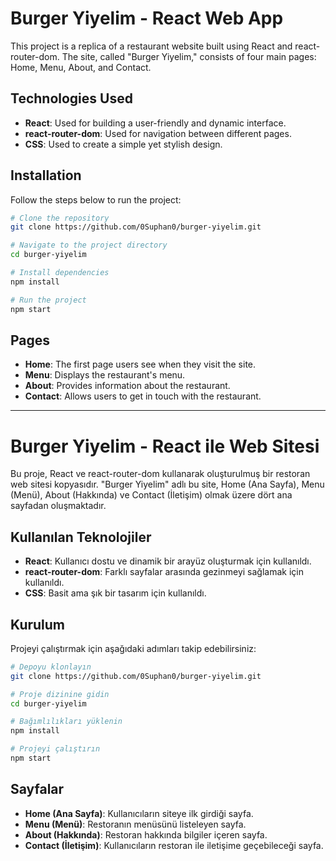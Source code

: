 # Burger Yiyelim - React Web App

This project is a replica of a restaurant website built using React and react-router-dom. The site, called "Burger Yiyelim," consists of four main pages: Home, Menu, About, and Contact.

## Technologies Used
- **React**: Used for building a user-friendly and dynamic interface.
- **react-router-dom**: Used for navigation between different pages.
- **CSS**: Used to create a simple yet stylish design.

## Installation
Follow the steps below to run the project:

```sh
# Clone the repository
git clone https://github.com/0Suphan0/burger-yiyelim.git

# Navigate to the project directory
cd burger-yiyelim

# Install dependencies
npm install

# Run the project
npm start
```

## Pages
- **Home**: The first page users see when they visit the site.
- **Menu**: Displays the restaurant's menu.
- **About**: Provides information about the restaurant.
- **Contact**: Allows users to get in touch with the restaurant.

---

# Burger Yiyelim - React ile Web Sitesi

Bu proje, React ve react-router-dom kullanarak oluşturulmuş bir restoran web sitesi kopyasıdır. "Burger Yiyelim" adlı bu site, Home (Ana Sayfa), Menu (Menü), About (Hakkında) ve Contact (İletişim) olmak üzere dört ana sayfadan oluşmaktadır.

## Kullanılan Teknolojiler
- **React**: Kullanıcı dostu ve dinamik bir arayüz oluşturmak için kullanıldı.
- **react-router-dom**: Farklı sayfalar arasında gezinmeyi sağlamak için kullanıldı.
- **CSS**: Basit ama şık bir tasarım için kullanıldı.

## Kurulum
Projeyi çalıştırmak için aşağıdaki adımları takip edebilirsiniz:

```sh
# Depoyu klonlayın
git clone https://github.com/0Suphan0/burger-yiyelim.git

# Proje dizinine gidin
cd burger-yiyelim

# Bağımlılıkları yüklenin
npm install

# Projeyi çalıştırın
npm start
```

## Sayfalar
- **Home (Ana Sayfa)**: Kullanıcıların siteye ilk girdiği sayfa.
- **Menu (Menü)**: Restoranın menüsünü listeleyen sayfa.
- **About (Hakkında)**: Restoran hakkında bilgiler içeren sayfa.
- **Contact (İletişim)**: Kullanıcıların restoran ile iletişime geçebileceği sayfa.





